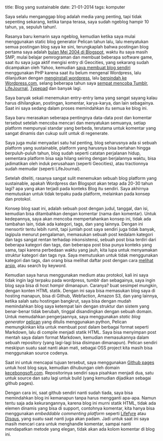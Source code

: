 title: Blog yang sustainable
date: 21-01-2014
tags: komputer

Saya selalu menganggap blog adalah media yang penting, tapi tidak sepenting sekarang, ketika tanpa terasa, saya sudah ngeblog hampir 10 tahun, ya, sepuluh tahun!. 

Rasanya baru kemarin saya ngeblog, kemudian ketika saya mulai menggunakan static blog generator Pelican tahun lalu, lalu menyatukan semua postingan blog saya ke sini, terungkaplah bahwa postingan blog pertama saya adalah [bulan Mei 2004 di Blogspot](http://shoput.blogspot.com/), waktu itu saya masih SMP, mulai belajar pemrograman dan membuat beberapa software game, saat itu saya juga aktif mengisi entry di Geocities, yang sekarang sudah dicampakan oleh Yahoo, kemudian [saya membuat blog sendiri](http://kecebong.madpage.com/old/) menggunakan PHP karena saat itu belum mengenal Wordpress, lalu dilanjutkan dengan [menginstall wordpress](http://kecebong.madpage.com/blog/), lalu [berpindah ke Wordpress.com](http://kecebngsoft.wordpress.com), selang beberapa tahun saya [sempat mencoba Tumblr](http://kecebongsoft.tumblr.com), [LifeJournal](http://kecebongsoft.lifejournal.com), [Typepad](http://kecebongsoft.typepad.com) dan banyak lagi.

Saya banyak sekali menemukan entry-entry lama yang sangat sayang kalau harus dihilangkan, postingan, komentar, karya-karya, dan lain sebagainya. Saat ini saya sedang dalam proses memindahkan itu semua ke blog ini.

Saya baru merasakan seberapa pentingnya data-data post dan komentar tersebut setelah mencoba mencari dan menyatukan semuanya, setiap platform mempunyai standar yang berbeda, terutama untuk komentar yang sangat dinamis dan cukup sulit untuk di regenerate.

Saya juga mulai menyadari satu hal penting, blog seharusnya ada si sebuah platform yang sustainable, platform yang harusnya bisa bertahan hingga berpuluh-puluh tahun, blog sudah seperti catatan perjalanan hidup, sementara platform bisa saja hilang seiring dengan berjalannya waktu, bisa jadimatikan oleh induk perusahaan (seperti Geocities), atau tractionnya sudah memudar (seperti LifeJournal).

Setelah diteliti, rasanya sangat sulit menemukan sebuah blog platform yang sustainable, apakah Wordpress dan Blogspot akan tetap ada 20-30 tahun lagi? apa yang akan terjadi pada konteks Blog itu sendiri. Saya akhirnya memutuskan untuk tidak terpaku pada platform, melainkan pada konsep dan protokol.

Konsep blog saat ini, adalah sebuah post dengan judul, tanggal, dan isi, kemudian bisa ditambahkan dengan komentar (nama dan komentar). Untuk kedepannya, saya akan mencoba mempertahankan konsep ini, tidak ada tambahan lain, tidak ada kategori, tags, dan yang lainnya. Dengan ini mensortir tentu lebih rumit, tapi jumlah post saya sendiri juga tidak banyak, lagipula menurut pengalaman, memasukan sebuah post kedalam kategori dan tags sangat rentan terhadap inkonsistensi, sebuah post bisa terdiri dari beberapa kategori dan tags, dan beberapa post bisa punya konteks yang sama, tapi karena perbedaan waktu yang jauh, kita lupa untuk menyamakan struktur kategori dan tags nya. Saya memutuskan untuk tidak menggunakan kategori dan tags, dan orang bisa melihat daftar post dengan cara [melihat arsip](http://kecebongsot.com/archives.html), atau search by keyword.

Kemudian saya harus menggunakan medium atau protokol, kali ini saya tidak ingin lagi terpaku pada wordpress, tumblr dan sebagainya, saya ingin blog saya bisa di host _hampir_ dimanapun. Caranya? buat sesimpel mungkin, dengan konten HTML statik. Dengan ini saya bisa memasukan blog saya di hosting manapun, bisa di Github, Webfaction, Amazon S3, dan yang lainnya, ketika salah satu hostingan bangkrut, saya bisa dengan mudah memindahkan blog saya ketempat lain dengan struktur dan sistem yang benar-benar tidak berubah, tinggal disandingkan dengan sebuah domain. Untuk memudahkan pengerjaannya, saya menggunakan _static blog generator_ [pelican]() yang ditulis menggunakan python, Pelican memungkinkan kita untuk membuat post dalam berbagai format seperti Markdown, lalu di compile menjadi statik HTML. Saya bisa menyimpan post mentah saya dalam format Markdown, kemudian memasukannya dalam sebuah repository (yang lagi-lagi bisa disimpan dimanapun). Pelican sendiri meskipun suatu saat nanti akan mati, sebagai OSS project kita masih bisa menggunakan source codenya.

Saat ini untuk mencapai tujuan tersebut, saya menggunakan [Github pages](http://github.com/kecebongsoft/kecebongsoft.github.com.git) untuk host blog saya, kemudian dihubungan oleh domain [kecebongsoft.com](http://kecebongsoft.com). Repositorinya sendiri saya pisahkan menjadi dua, satu untuk source dan satu lagi untuk build (yang kemudian dijadikan sebagai github pages).

Dengan cara ini, saat github sendiri nanti sudah tiada, saya bisa memindahkan blog ini kemanapun tanpa harus mengganti apa-apa. Namun tentu saja ada kekurangannya, karena blog ini murni statik HTML, tidak ada elemen dinamis yang bisa di support, contohnya komentar, kita hanya bisa menggunakan _embeddable commenting platform_ seperti [Lifefyre](http://lifefyre.com) atau [Disqus](http://disqus.com), yang suatu saat nanti juga akan padam. Jadi untuk saat ini saya masih mencari cara untuk menghandle komentar, sampai nanti mendapatkan metode yang elegan, tidak akan ada kolom komentar di blog ini.



